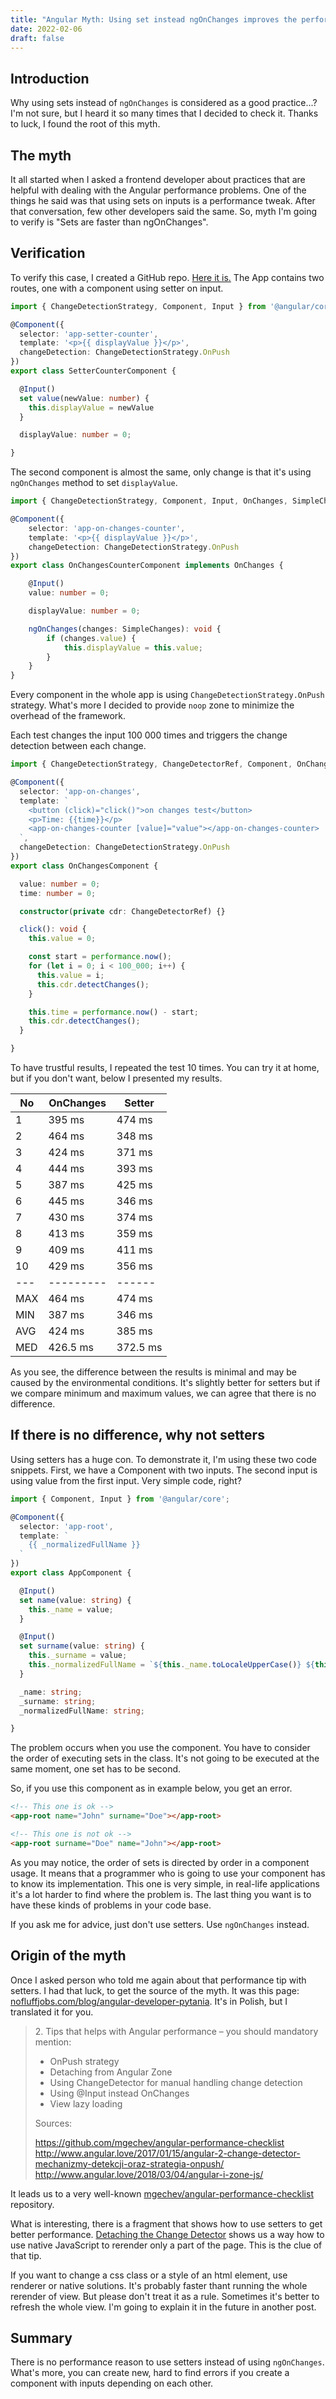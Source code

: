 ```yaml
---
title: "Angular Myth: Using set instead ngOnChanges improves the performance"
date: 2022-02-06
draft: false
---
```


## Introduction

Why using sets instead of `ngOnChanges` is considered as a good practice...?
I'm not sure, but I heard it so many times that I decided to check it.
Thanks to luck, I found the root of this myth.

## The myth

It all started
when I asked a frontend developer about practices
that are helpful with dealing with the Angular performance problems.
One of the things he said was that using sets on inputs is a performance tweak.
After that conversation, few other developers said the same.
So, myth I'm going to verify is "Sets are faster than ngOnChanges".

## Verification

To verify this case, I created a GitHub repo.
[Here it is.](https://github.com/galczo5/experiment-setters)
The App contains two routes, one with a component using setter on input.

``` typescript
import { ChangeDetectionStrategy, Component, Input } from '@angular/core';

@Component({
  selector: 'app-setter-counter',
  template: '<p>{{ displayValue }}</p>',
  changeDetection: ChangeDetectionStrategy.OnPush
})
export class SetterCounterComponent {

  @Input()
  set value(newValue: number) {
    this.displayValue = newValue
  }

  displayValue: number = 0; 

}
```

The second component is almost the same, only change is that it's using `ngOnChanges` method to set `displayValue`.

``` typescript
import { ChangeDetectionStrategy, Component, Input, OnChanges, SimpleChanges } from '@angular/core';

@Component({
    selector: 'app-on-changes-counter',
    template: '<p>{{ displayValue }}</p>',
    changeDetection: ChangeDetectionStrategy.OnPush
})
export class OnChangesCounterComponent implements OnChanges {

    @Input()
    value: number = 0;

    displayValue: number = 0;

    ngOnChanges(changes: SimpleChanges): void {
        if (changes.value) {
            this.displayValue = this.value;
        }
    }
}
```

Every component in the whole app is using `ChangeDetectionStrategy.OnPush` strategy.
What's more I decided to provide `noop` zone to minimize the overhead of the framework.

Each test changes the input 100 000 times and triggers the change detection between each change.

``` typescript
import { ChangeDetectionStrategy, ChangeDetectorRef, Component, OnChanges, OnInit, SimpleChanges } from '@angular/core';

@Component({
  selector: 'app-on-changes',
  template: `
    <button (click)="click()">on changes test</button>
    <p>Time: {{time}}</p>
    <app-on-changes-counter [value]="value"></app-on-changes-counter>
  `,
  changeDetection: ChangeDetectionStrategy.OnPush
})
export class OnChangesComponent {

  value: number = 0;
  time: number = 0;

  constructor(private cdr: ChangeDetectorRef) {}

  click(): void {
    this.value = 0;

    const start = performance.now();
    for (let i = 0; i < 100_000; i++) {
      this.value = i;
      this.cdr.detectChanges();
    }

    this.time = performance.now() - start;
    this.cdr.detectChanges();
  }

}
```

To have trustful results, I repeated the test 10 times.
You can try it at home, but if you don't want, below I presented my results.

| No  | OnChanges | Setter   |
|-----|-----------|----------|
| 1   | 395 ms    | 474 ms   |
| 2   | 464 ms    | 348 ms   |
| 3   | 424 ms    | 371 ms   |
| 4   | 444 ms    | 393 ms   |
| 5   | 387 ms    | 425 ms   |
| 6   | 445 ms    | 346 ms   |
| 7   | 430 ms    | 374 ms   |
| 8   | 413 ms    | 359 ms   |
| 9   | 409 ms    | 411 ms   |
| 10  | 429 ms    | 356 ms   |
| --- | --------- | ------   |
| MAX | 464 ms    | 474 ms   |
| MIN | 387 ms    | 346 ms   |
| AVG | 424 ms    | 385 ms   |
| MED | 426.5 ms  | 372.5 ms |

As you see, the difference between the results is minimal and may be caused by the environmental conditions.
It's slightly better for setters but if we compare minimum and maximum values, we can agree that there is no difference.

## If there is no difference, why not setters

Using setters has a huge con. To demonstrate it, I'm using these two code snippets.
First, we have a Component with two inputs.
The second input is using value from the first input.
Very simple code, right?

``` typescript
import { Component, Input } from '@angular/core';

@Component({
  selector: 'app-root',
  template: `
    {{ _normalizedFullName }}
  `
})
export class AppComponent {

  @Input()
  set name(value: string) {
    this._name = value;
  }

  @Input()
  set surname(value: string) {
    this._surname = value;
    this._normalizedFullName = `${this._name.toLocaleUpperCase()} ${this._surname.toLocaleUpperCase()}`
  }

  _name: string;
  _surname: string;
  _normalizedFullName: string;

}
```

The problem occurs when you use the component.
You have to consider the order of executing sets in the class.
It's not going to be executed at the same moment, one set has to be second.

So, if you use this component as in example below, you get an error.

```html
<!-- This one is ok -->
<app-root name="John" surname="Doe"></app-root>

<!-- This one is not ok -->
<app-root surname="Doe" name="John"></app-root>
```

As you may notice, the order of sets is directed by order in a component usage. 
It means that a programmer who is going to use your component has to know its implementation.
This one is very simple, in real-life applications it's a lot harder to find where the problem is.
The last thing you want is to have these kinds of problems in your code base.

If you ask me for advice, just don't use setters. Use `ngOnChanges` instead.

## Origin of the myth

Once I asked person who told me again about that performance tip with setters.
I had that luck, to get the source of the myth.
It was this page: [nofluffjobs.com/blog/angular-developer-pytania](https://nofluffjobs.com/blog/angular-developer-pytania/).
It's in Polish, but I translated it for you.

<blockquote>
2. Tips that helps with Angular performance – you should mandatory mention:

- OnPush strategy
- Detaching from Angular Zone
- Using ChangeDetector for manual handling change detection
- Using @Input instead OnChanges
- View lazy loading

Sources:

https://github.com/mgechev/angular-performance-checklist
http://www.angular.love/2017/01/15/angular-2-change-detector-mechanizmy-detekcji-oraz-strategia-onpush/
http://www.angular.love/2018/03/04/angular-i-zone-js/
</blockquote>

It leads us to a very well-known
[mgechev/angular-performance-checklist](https://github.com/mgechev/angular-performance-checklist) repository.

What is interesting, there is a fragment that shows how to use setters to get better performance.
[Detaching the Change Detector](https://github.com/mgechev/angular-performance-checklist#detaching-the-change-detector) shows us a way
how to use native JavaScript to rerender only a part of the page.
This is the clue of that tip. 

If you want to change a css class or a style of an html element, use renderer or native solutions.
It's probably faster thant running the whole rerender of view.
But please don't treat it as a rule.
Sometimes it's better to refresh the whole view.
I'm going to explain it in the future in another post.

## Summary

There is no performance reason to use setters instead of using `ngOnChanges`.
What's more, you can create new, hard to find errors if you create a component with inputs depending on each other.

